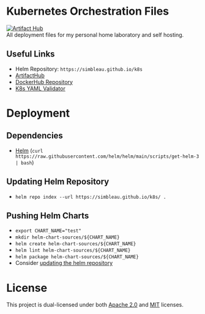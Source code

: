 # Kubernetes Orchestration Files
[![Artifact Hub](https://img.shields.io/endpoint?url=https://artifacthub.io/badge/repository/website)](https://artifacthub.io/packages/helm/simbleau/website) \
All deployment files for my personal home laboratory and self hosting.

## Useful Links
- Helm Repository: `https://simbleau.github.io/k8s`
- [ArtifactHub](https://artifacthub.io/packages/search?user=simbleau)
- [DockerHub Repository](https://hub.docker.com/u/simbleau)
- [K8s YAML Validator](https://validkube.com/)

# Deployment

## Dependencies
- [Helm](https://helm.sh/) (`curl https://raw.githubusercontent.com/helm/helm/main/scripts/get-helm-3 | bash`)

## Updating Helm Repository
- `helm repo index --url https://simbleau.github.io/k8s/ .`

## Pushing Helm Charts
- `export CHART_NAME="test"`
- `mkdir helm-chart-sources/${CHART_NAME}`
- `helm create helm-chart-sources/${CHART_NAME}`
- `helm lint helm-chart-sources/${CHART_NAME}`
- `helm package helm-chart-sources/${CHART_NAME}`
-  Consider [updating the helm repository](#updating-helm-repository)

# License
This project is dual-licensed under both [Apache 2.0](LICENSE-APACHE) and [MIT](LICENSE-MIT) licenses.
